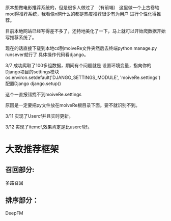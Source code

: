 原本想做电影推荐系统的，但是很多人做过了  （有前端）
这里做一个上古卷轴mod得推荐系统，我看像n网什么的都是热度推荐很少有为用户
进行个性化得推荐。

目前本地网站已经写得差不多了，还特地美化了一下，马上就可以开始爬数据开始
写推荐系统了。

现在的话直接下载到本地cd到moiveRe文件夹然后去终端python manage.py runsever就行了
具体操作代码看django。


3/7 成功爬取了100多组数据，期间有个问题就是
设置环境变量，指向你的Django项目的settings模块
os.environ.setdefault('DJANGO_SETTINGS_MODULE', 'moiveRe.settings')
配置Django
django.setup()

这个一直报错找不到moiveRe.settings

原因是一定要把py文件放在moiveRe根目录下面。要不就识别不到。



3/11  实现了Usercf并且实时更新。

3/12  实现了itemcf,效果肯定是比usercf好。



# 大致推荐框架

## 召回部分:
多路召回



## 排序部分：

DeepFM


